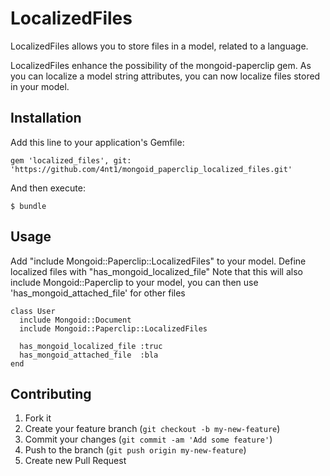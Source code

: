 # LocalizedFiles

LocalizedFiles allows you to store files in a model, related to a language.

LocalizedFiles enhance the possibility of the mongoid-paperclip gem. As you can localize a model string attributes, you can now localize files stored in your model.

## Installation

Add this line to your application's Gemfile:

    gem 'localized_files', git: 'https://github.com/4nt1/mongoid_paperclip_localized_files.git'

And then execute:

    $ bundle

## Usage

Add "include Mongoid::Paperclip::LocalizedFiles" to your model.
Define localized files with "has_mongoid_localized_file"
Note that this will also include Mongoid::Paperclip to your model, you can then use 'has_mongoid_attached_file' for other files

    class User
      include Mongoid::Document
      include Mongoid::Paperclip::LocalizedFiles

      has_mongoid_localized_file :truc
      has_mongoid_attached_file  :bla
    end

## Contributing

1. Fork it
2. Create your feature branch (`git checkout -b my-new-feature`)
3. Commit your changes (`git commit -am 'Add some feature'`)
4. Push to the branch (`git push origin my-new-feature`)
5. Create new Pull Request
